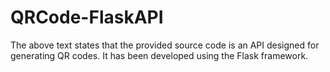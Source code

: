# QRCode-FlaskAPI
The above text states that the provided source code is an API designed for generating QR codes. It has been developed using the Flask framework.
